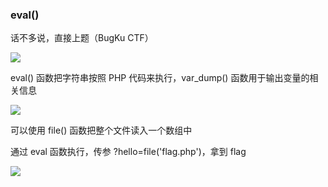 ### eval()

话不多说，直接上题（BugKu CTF）

![](https://pic1.imgdb.cn/item/67b16d3cd0e0a243d4ffc114.jpg)

eval() 函数把字符串按照 PHP 代码来执行，var_dump() 函数用于输出变量的相关信息

![](https://pic1.imgdb.cn/item/67b16d4bd0e0a243d4ffc115.jpg)

可以使用 file() 函数把整个文件读入一个数组中

通过 eval 函数执行，传参 ?hello=file('flag.php')，拿到 flag

![](https://pic1.imgdb.cn/item/67b16d22d0e0a243d4ffc110.jpg)